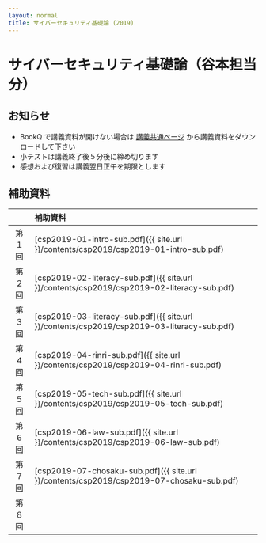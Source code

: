 ```yaml
---
layout: normal
title: サイバーセキュリティ基礎論 (2019)
---
```


# サイバーセキュリティ基礎論（谷本担当分）

## お知らせ

- BookQ で講義資料が開けない場合は [講義共通ページ](http://www.cs.kyushu-u.ac.jp/lectures/csp/2019/) から講義資料をダウンロードして下さい
- 小テストは講義終了後５分後に締め切ります
- 感想および復習は講義翌日正午を期限とします

## 補助資料

||補助資料|
|:-:|:-|
|第１回|[csp2019-01-intro-sub.pdf]({{ site.url }}/contents/csp2019/csp2019-01-intro-sub.pdf)|
|第２回|[csp2019-02-literacy-sub.pdf]({{ site.url }}/contents/csp2019/csp2019-02-literacy-sub.pdf)|
|第３回|[csp2019-03-literacy-sub.pdf]({{ site.url }}/contents/csp2019/csp2019-03-literacy-sub.pdf)|
|第４回|[csp2019-04-rinri-sub.pdf]({{ site.url }}/contents/csp2019/csp2019-04-rinri-sub.pdf)|
|第５回|[csp2019-05-tech-sub.pdf]({{ site.url }}/contents/csp2019/csp2019-05-tech-sub.pdf)|
|第６回|[csp2019-06-law-sub.pdf]({{ site.url }}/contents/csp2019/csp2019-06-law-sub.pdf)|
|第７回|[csp2019-07-chosaku-sub.pdf]({{ site.url }}/contents/csp2019/csp2019-07-chosaku-sub.pdf)||
|第８回||
